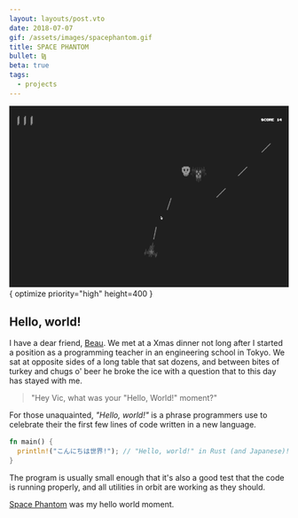 ```yaml
---
layout: layouts/post.vto
date: 2018-07-07
gif: /assets/images/spacephantom.gif
title: SPACE PHANTOM
bullet: ⧎
beta: true
tags:
  - projects
---
```


![A screengrab of the game Space Phantom, depicting an alien ship destroying enemies in the shape of red skulls with laser beams.](/assets/images/spacephantom.gif){ optimize priority="high" height=400 }

## Hello, world!

I have a dear friend, [Beau](https://beaunus.com). We met at a Xmas dinner not long after I started a position as a programming teacher in an engineering school in Tokyo. We sat at opposite sides of a long table that sat dozens, and between bites of turkey and chugs o' beer he broke the ice with a question that to this day has stayed with me.

> "Hey Vic, what was your "Hello, World!" moment?"

For those unaquainted, _"Hello, world!"_ is a phrase programmers use to celebrate their the first few lines of code written in a new language.

```rust
fn main() {
  println!("こんにちは世界!"); // "Hello, world!" in Rust (and Japanese)!
}
```

The program is usually small enough that it's also a good test that the code is running properly, and all utilities in orbit are working as they should.

[Space Phantom](/spacephantom/game) was my hello world moment.
